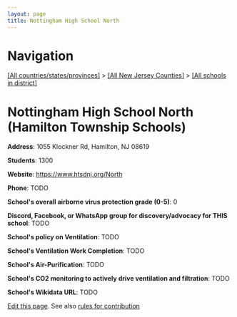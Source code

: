 ```yaml
---
layout: page
title: Nottingham High School North
---
```

# Navigation

[[All countries/states/provinces]](../../../..) > [[All New Jersey Counties]](../../..) > [[All schools in district]](..)

# Nottingham High School North (Hamilton Township Schools)

**Address**: 1055 Klockner Rd, Hamilton, NJ 08619

**Students**: 1300

**Website**: <https://www.htsdnj.org/North>

**Phone**: TODO

**School's overall airborne virus protection grade (0-5)**: 0

**Discord, Facebook, or WhatsApp group for discovery/advocacy for THIS school**: TODO

**School's policy on Ventilation**: TODO

**School's Ventilation Work Completion**: TODO

**School's Air-Purification**: TODO

**School's CO2 monitoring to actively drive ventilation and filtration**: TODO

**School's Wikidata URL**: TODO


[Edit this page](https://github.com/ventilate-schools/NJ/edit/main/./Mercer/Hamilton_Township_Schools/Nottingham_High_School_North.md). See also [rules for contribution](../../../contribution-rules/)